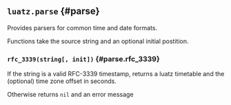 ## `luatz.parse` <!-- --> {#parse}

Provides parsers for common time and date formats.

Functions take the source string and an optional initial postition.

### `rfc_3339(string[, init])` <!-- --> {#parse.rfc_3339}

If the string is a valid RFC-3339 timestamp,
returns a luatz timetable and the (optional) time zone offset in seconds.

Otherwise returns `nil` and an error message
